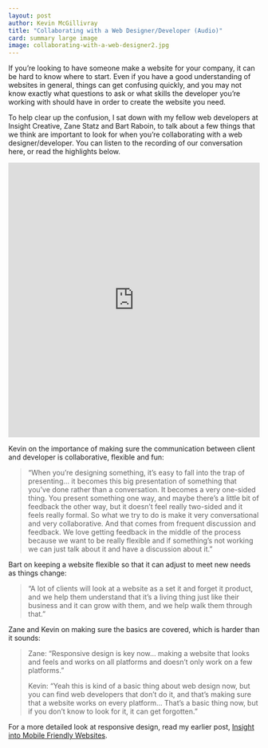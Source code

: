 ```yaml
---
layout: post
author: Kevin McGillivray
title: "Collaborating with a Web Designer/Developer (Audio)"
card: summary large image
image: collaborating-with-a-web-designer2.jpg
---
```


If you’re looking to have someone make a website for your company, it can be hard to know where to start. Even if you have a good understanding of websites in general, things can get confusing quickly, and you may not know exactly what questions to ask or what skills the developer you’re working with should have in order to create the website you need. 

To help clear up the confusion, I sat down with my fellow web developers at Insight Creative, Zane Statz and Bart Raboin, to talk about a few things that we think are important to look for when you’re collaborating with a web designer/developer. You can listen to the recording of our conversation here, or read the highlights below.

<iframe width="100%" height="550" scrolling="no" frameborder="no" src="https://w.soundcloud.com/player/?url=https%3A//api.soundcloud.com/tracks/157869159&amp;auto_play=false&amp;hide_related=false&amp;show_comments=true&amp;show_user=true&amp;show_reposts=false&amp;visual=true"></iframe>

Kevin on the importance of making sure the communication between client and developer is collaborative, flexible and fun:

> “When you’re designing something, it’s easy to fall into the trap of presenting… it becomes this big presentation of something that you’ve done rather than a conversation. It becomes a very one-sided thing. You present something one way, and maybe there’s a little bit of feedback the other way, but it doesn’t feel really two-sided and it feels really formal. So what we try to do is make it very conversational and very collaborative. And that comes from frequent discussion and feedback. We love getting feedback in the middle of the process because we want to be really flexible and if something’s not working we can just talk about it and have a discussion about it.”

Bart on keeping a website flexible so that it can adjust to meet new needs as things change:

> “A lot of clients will look at a website as a set it and forget it product, and we help them understand that it’s a living thing just like their business and it can grow with them, and we help walk them through that.”

Zane and Kevin on making sure the basics are covered, which is harder than it sounds:

> Zane: “Responsive design is key now… making a website that looks and feels and works on all platforms and doesn’t only work on a few platforms.” 
>
> Kevin: “Yeah this is kind of a basic thing about web design now, but you can find web developers that don’t do it, and that’s making sure that a website works on every platform… That’s a basic thing now, but if you don’t know to look for it, it can get forgotten.”

For a more detailed look at responsive design, read my earlier post, [Insight into Mobile Friendly Websites](http://www.insightcreative.com/blog/2012/11/insight-into-mobile-friendly-websites/).